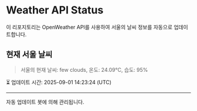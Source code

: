 
# Weather API Status

이 리포지토리는 OpenWeather API를 사용하여 서울의 날씨 정보를 자동으로 업데이트합니다.

## 현재 서울 날씨
> 서울의 현재 날씨: few clouds, 온도: 24.09°C, 습도: 95%

⏳ 업데이트 시간: 2025-09-01 14:23:24 (UTC)

---
자동 업데이트 봇에 의해 관리됩니다.
